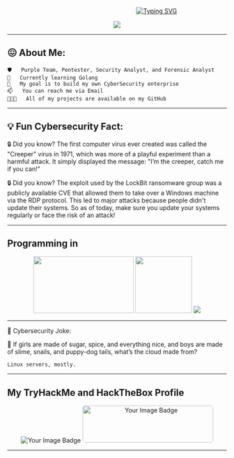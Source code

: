 ㅤㅤㅤㅤㅤㅤㅤㅤㅤㅤㅤㅤㅤㅤㅤㅤㅤㅤㅤㅤㅤㅤㅤ[![Typing SVG](https://readme-typing-svg.herokuapp.com/?lines=Im+0xCookie+Cybersecurity+Student)](https://git.io/typing-svg)

<p align="center">
    <img align="center" src="https://64.media.tumblr.com/481e4fd90259f71f139c76090d671be8/c07c65e9f9afc7fd-c6/s540x810/f2585698d47187138855b43cfaa771dc721e90cc.gif">
</p>

---

## 😖 About Me:

    🛡️   Purple Team, Pentester, Security Analyst, and Forensic Analyst
    🌱   Currently learning Golang
    🐻   My goal is to build my own CyberSecurity enterprise
    📫   You can reach me via Email
    👨🏻‍💻   All of my projects are available on my GitHub

---

## 💡 Fun Cybersecurity Fact:

🔒 Did you know? The first computer virus ever created was called the "Creeper" virus in 1971, which was more of a playful experiment than a harmful attack. It simply displayed the message: "I’m the creeper, catch me if you can!"

🔒 Did you know? The exploit used by the LockBit ransomware group was a publicly available CVE that allowed them to take over a Windows machine via the RDP protocol. This led to major attacks because people didn't update their systems. So as of today, make sure you update your systems regularly or face the risk of an attack!

---
## Programming in

<p align="center">
    <img height="130px" width="230px" src="https://i.ibb.co/5xs8MjK/kisspng-bash-scalable-vector-graphics-logo-printf-format-s-5c75b46bedb4e1-0025959815512177719737-rem.png">
    <img height="130px" width="130px" src="https://i.ibb.co/pRrMJNy/images-removebg-preview.png">
    <img src="https://i.ibb.co/XFQP1ZN/power-to-the-linux.png">
</p>

---

🤣 Cybersecurity Joke:

👾 If girls are made of sugar, spice, and everything nice, and boys are made of slime, snails, and puppy-dog tails, what’s the cloud made from?

    Linux servers, mostly.
---

## My TryHackMe and HackTheBox Profile
<p align="center">
    <img src="https://i.ibb.co/JtqXxc0/0xSkoll.png" alt="Your Image Badge" />
    <img height="85px" width="300px" style="border-radius : 5px;" src="https://i.ibb.co/kq1cqbQ/Screenshot-2024-10-16-at-16-17-56-Hack-The-Box-User-Profile.png" alt="Your Image Badge" />
</p>

---
